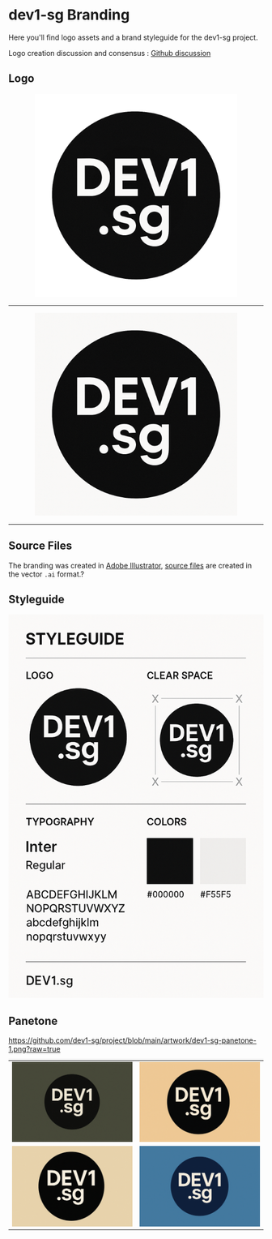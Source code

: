 # dev1-sg Branding

Here you'll find logo assets and a brand styleguide for the dev1-sg project.

Logo creation discussion and consensus : [Github discussion](https://github.com/orgs/dev1-sg/discussions/1)

## Logo

<div align="center">
<img src="https://github.com/dev1-sg/project/blob/main/artwork/dev1-sg-logo-transparent.png?raw=true" width=400px  /><hr/>
<img src="https://github.com/dev1-sg/project/blob/main/artwork/dev1-sg-logo.png?raw=true" width=400px  /><hr/>
</div>

## Source Files

The branding was created in [Adobe Illustrator](https://www.adobe.com/fr/products/illustrator.html), [source files](../src/) are created in the vector `.ai` format.?

## Styleguide

![opengitops-styleguide-typography](https://github.com/dev1-sg/project/blob/main/artwork/dev1-sg-styleguide.png?raw=true)

## Panetone
https://github.com/dev1-sg/project/blob/main/artwork/dev1-sg-panetone-1.png?raw=true
<table>
  <tr>
    <td><img src="https://github.com/dev1-sg/project/blob/main/artwork/dev1-sg-panetone-1.png?raw=true" width="400"/></td>
    <td><img src="https://github.com/dev1-sg/project/blob/main/artwork/dev1-sg-panetone-2.png?raw=true" width="400"/></td>
  </tr>
  <tr>
    <td><img src="https://github.com/dev1-sg/project/blob/main/artwork/dev1-sg-panetone-3.png?raw=true" width="400"/></td>
    <td><img src="https://github.com/dev1-sg/project/blob/main/artwork/dev1-sg-panetone-4.png?raw=true" width="400"/></td>
  </tr>
</table>
